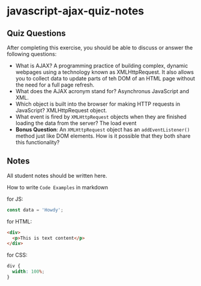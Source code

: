 # javascript-ajax-quiz-notes

## Quiz Questions

After completing this exercise, you should be able to discuss or answer the following questions:

- What is AJAX?
  A programming practice of building complex, dynamic webpages using a technology known as XMLHttpRequest. It also allows you to collect data to update parts of teh DOM of an HTML page without the need for a full page refresh.
- What does the AJAX acronym stand for?
  Asynchronus JavaScript and XML.
- Which object is built into the browser for making HTTP requests in JavaScript?
  XMLHttpRequest object.
- What event is fired by `XMLHttpRequest` objects when they are finished loading the data from the server?
  The load event
- **Bonus Question**: An `XMLHttpRequest` object has an `addEventListener()` method just like DOM elements. How is it possible that they both share this functionality?

## Notes

All student notes should be written here.

How to write `Code Examples` in markdown

for JS:

```javascript
const data = 'Howdy';
```

for HTML:

```html
<div>
  <p>This is text content</p>
</div>
```

for CSS:

```css
div {
  width: 100%;
}
```
